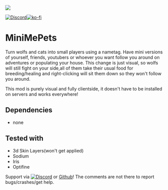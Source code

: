 ![](https://tr7zw.dev/curse/MiniMePet-banner.png)

[![Discord](https://tr7zw.dev/curse/Discord-long.png)](https://discord.gg/2wKH8yeThf)[![ko-fi](https://ko-fi.com/img/githubbutton_sm.svg)](https://ko-fi.com/O5O7ACGRH)

# MiniMePets

Turn wolfs and cats into small players using a nametag. Have mini versions of yourself, friends, youtubers or whoever you want follow you around on adventures or populating your house. This change is just visual, so wolfs will still fight on your side,all of them take their usual food for breeding/healing and right-clicking will sit them down so they won't follow you around.

This mod is purely visual and fully clientside, it doesn't have to be installed on servers and works everywhere!

## Dependencies

- none

## Tested with

- 3d Skin Layers(won't get applied)
- Sodium
- Iris
- Optifine

Support via [![Discord](https://tr7zw.dev/curse/Discord.png)](https://discord.gg/2wKH8yeThf) or [Github](https://github.com/tr7zw/DisguiseHeads)! The comments are not there to report bugs/crashes/get help.
